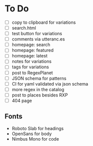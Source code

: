 # To Do

- [ ] copy to clipboard for variations
- [ ] search.html
- [ ] test button for variations
- [ ] comments via utteranc.es
- [ ] homepage: search
- [ ] homepage: featured
- [ ] homepage: latest
- [ ] notes for variations
- [ ] tags for variations
- [ ] post to RegexPlanet
- [ ] JSON schema for patterns
- [ ] CI for yaml validated via json schema
- [ ] more regex in the catalog
- [ ] post to places besides RXP
- [ ] 404 page

## Fonts

- Roboto Slab for headings
- OpenSans for body
- Nimbus Mono for code
